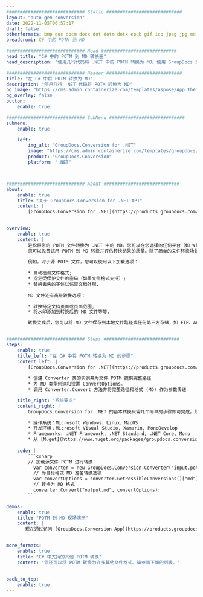 ```yaml
---
############################# Static ############################
layout: "auto-gen-conversion"
date: 2022-11-05T06:57:17
draft: false
otherformats: bmp doc docm docx dot dotm dotx epub gif ico jpeg jpg md odt ott pdf png psd rtf tex tif tiff txt xps
breadcrumb: C# 中的 POTM 到 MD

############################# Head ############################
head_title: "C# 中的 POTM 到 MD 转换器"
head_description: "使用几行代码将 .NET 中的 POTM 转换为 MD。使用 GroupDocs 文档转换 API 转换 160 多种文件格式。"

############################# Header ############################
title: "在 C# 中将 POTM 转换为 MD"
description: "使用几行 .NET 代码将 POTM 转换为 MD"
bg_image: "https://cms.admin.containerize.com/templates/aspose/App_Themes/V3/images/bg/header1.png"
bg_overlay: false
button:
    enable: true

############################# SubMenu ############################
submenu:
    enable: true

    left:
        img_alt: "GroupDocs.Conversion for .NET"
        image: "https://cms.admin.containerize.com/templates/groupdocs/images/product-logos/90x90-noborder/groupdocs-conversion-net.png"
        product: "GroupDocs.Conversion"
        platform: ".NET"



############################# About ############################
about:
    enable: true
    title: "关于 GroupDocs.Conversion for .NET API"
    content: |
        [GroupDocs.Conversion for .NET](https://products.groupdocs.com/conversion/net/)可用于转换Microsoft Word、Excel、PowerPoint、PDF、Visio等格式。 GroupDocs.Conversion 是一个独立的 API，适用于需要高性能的后端和内部系统。它不依赖于任何软件，例如 Microsoft 或 Open Office。
    

overview:
    enable: true
    content: |
        轻松将您的 POTM 文件转换为 .NET 中的 MD。您可以在您选择的任何平台（如 Windows、Linux、macOS）中仅使用几行 C# 代码行。
        您可以免费试用 POTM 到 MD 转换并评估转换结果的质量。除了简单的文件转换场景，您还可以尝试更高级的选项来加载源 POTM 文件和保存输出 MD 结果。 
        
        例如，对于源 POTM 文件，您可以使用以下加载选项：

        * 自动检测文件格式;
        * 指定受保护文件的密码（如果文件格式支持）;
        * 替换丢失的字体以保留文档外观.
        
        MD 文件还有高级转换选项：

        * 转换特定文档页面或页面范围;
        * 将水印添加到转换后的 MD 文件等等.

        转换完成后，您可以将 MD 文件保存到本地文件路径或任何第三方存储，如 FTP、Amazon S3、Google Drive、Dropbox 等。请注意 - 将 POTM 转换为 MD 无需安装任何额外的软件 - 如 MS Office、Open Office、Adobe Acrobat Reader 等。


############################# Steps ############################
steps:
    enable: true
    title_left: "在 C# 中将 POTM 转换为 MD 的步骤"
    content_left: |
        [GroupDocs.Conversion for .NET](https://products.groupdocs.com/conversion/net/) 使开发人员只需几行代码即可轻松地将 POTM 文件转换为 MD。
        
        * 创建 Converter 类的实例并为文件 POTM 提供完整路径
        * 为 MD 类型创建和设置 ConvertOptions。
        * 调用 Converter.Convert 方法并将完整路径和格式 (MD) 作为参数传递

    title_right: "系统要求"
    content_right: |
        GroupDocs.Conversion for .NET 的基本转换只需几个简单的步骤即可完成。所有主要平台和操作系统都支持我们的 API。在执行以下代码之前，请确保您的系统上安装了以下先决条件。

        * 操作系统：Microsoft Windows、Linux、MacOS
        * 开发环境：Microsoft Visual Studio, Xamarin, MonoDevelop
        * Frameworks: .NET Framework, .NET Standard, .NET Core, Mono
        * 从 [Nuget](https://www.nuget.org/packages/groupdocs.conversion) 获取最新的 GroupDocs.Conversion for .NET
         
    code: |
        ```csharp    
        // 加载源文件 POTM 进行转换
          var converter = new GroupDocs.Conversion.Converter("input.potm");
          // 为目标格式 MD 准备转换选项
          var convertOptions = converter.GetPossibleConversions()["md"].ConvertOptions;
          // 转换为 MD 格式
          converter.Convert("output.md", convertOptions);
        ```

demos:
    enable: true
    title: "POTM 到 MD 现场演示"
    content: |
       现在通过访问 [GroupDocs.Conversion App](https://products.groupdocs.app/conversion/family) 网站将 POTM 转换为 MD。在线演示具有以下优点
          

more_formats:
    enable: true
    title: "C# 中支持的其他 POTM 转换"
    content: "您还可以将 POTM 转换为许多其他文件格式。请参阅下面的列表。"
       
       
back_to_top:
    enable: true
---
```

